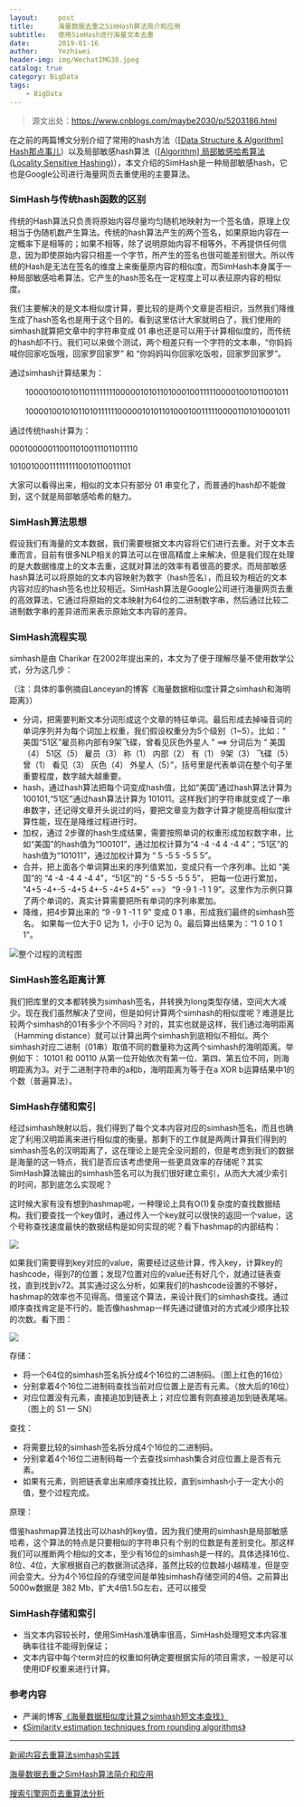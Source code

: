 ```yaml
---
layout:     post
title:      海量数据去重之SimHash算法简介和应用
subtitle:   使用SimHash进行海量文本去重
date:       2019-01-16
author:     Yezhiwei
header-img: img/WechatIMG38.jpeg
catalog: true
category: BigData
tags:
    - BigData
---
```


> 源文出处：https://www.cnblogs.com/maybe2030/p/5203186.html

在之前的两篇博文分别介绍了常用的hash方法（[[Data Structure & Algorithm] Hash那点事儿](http://www.cnblogs.com/maybe2030/p/4719267.html)）以及局部敏感hash算法（[[Algorithm] 局部敏感哈希算法(Locality Sensitive Hashing)](http://www.cnblogs.com/maybe2030/p/4953039.html)），本文介绍的SimHash是一种局部敏感hash，它也是Google公司进行海量网页去重使用的主要算法。

### SimHash与传统hash函数的区别

传统的Hash算法只负责将原始内容尽量均匀随机地映射为一个签名值，原理上仅相当于伪随机数产生算法。传统的hash算法产生的两个签名，如果原始内容在一定概率下是相等的；如果不相等，除了说明原始内容不相等外，不再提供任何信息，因为即使原始内容只相差一个字节，所产生的签名也很可能差别很大。所以传统的Hash是无法在签名的维度上来衡量原内容的相似度，而SimHash本身属于一种局部敏感哈希算法，它产生的hash签名在一定程度上可以表征原内容的相似度。

我们主要解决的是文本相似度计算，要比较的是两个文章是否相识，当然我们降维生成了hash签名也是用于这个目的。看到这里估计大家就明白了，我们使用的simhash就算把文章中的字符串变成 01 串也还是可以用于计算相似度的，而传统的hash却不行。我们可以来做个测试，两个相差只有一个字符的文本串，“你妈妈喊你回家吃饭哦，回家罗回家罗” 和 “你妈妈叫你回家吃饭啦，回家罗回家罗”。

通过simhash计算结果为：

　　1000010010101101111111100000101011010001001111100001001011001011

　　1000010010101101011111100000101011010001001111100001101010001011

通过传统hash计算为：

0001000001100110100111011011110

1010010001111111110010110011101

大家可以看得出来，相似的文本只有部分 01 串变化了，而普通的hash却不能做到，这个就是局部敏感哈希的魅力。

### SimHash算法思想

假设我们有海量的文本数据，我们需要根据文本内容将它们进行去重。对于文本去重而言，目前有很多NLP相关的算法可以在很高精度上来解决，但是我们现在处理的是大数据维度上的文本去重，这就对算法的效率有着很高的要求。而局部敏感hash算法可以将原始的文本内容映射为数字（hash签名），而且较为相近的文本内容对应的hash签名也比较相近。SimHash算法是Google公司进行海量网页去重的高效算法，它通过将原始的文本映射为64位的二进制数字串，然后通过比较二进制数字串的差异进而来表示原始文本内容的差异。

### SimHash流程实现

simhash是由 Charikar 在2002年提出来的，本文为了便于理解尽量不使用数学公式，分为这几步：

（注：具体的事例摘自Lanceyan的博客《海量数据相似度计算之simhash和海明距离》）

* 分词，把需要判断文本分词形成这个文章的特征单词。最后形成去掉噪音词的单词序列并为每个词加上权重，我们假设权重分为5个级别（1~5）。比如：“ 美国“51区”雇员称内部有9架飞碟，曾看见灰色外星人 ” ==> 分词后为 “ 美国（4） 51区（5） 雇员（3） 称（1） 内部（2） 有（1） 9架（3） 飞碟（5） 曾（1） 看见（3） 灰色（4） 外星人（5）”，括号里是代表单词在整个句子里重要程度，数字越大越重要。
* hash，通过hash算法把每个词变成hash值，比如“美国”通过hash算法计算为 100101,“51区”通过hash算法计算为 101011。这样我们的字符串就变成了一串串数字，还记得文章开头说过的吗，要把文章变为数字计算才能提高相似度计算性能，现在是降维过程进行时。
* 加权，通过 2步骤的hash生成结果，需要按照单词的权重形成加权数字串，比如“美国”的hash值为“100101”，通过加权计算为“4 -4 -4 4 -4 4”；“51区”的hash值为“101011”，通过加权计算为 “ 5 -5 5 -5 5 5”。
* 合并，把上面各个单词算出来的序列值累加，变成只有一个序列串。比如 “美国”的 “4 -4 -4 4 -4 4”，“51区”的 “ 5 -5 5 -5 5 5”， 把每一位进行累加， “4+5 -4+-5 -4+5 4+-5 -4+5 4+5” ==》 “9 -9 1 -1 1 9”。这里作为示例只算了两个单词的，真实计算需要把所有单词的序列串累加。
* 降维，把4步算出来的 “9 -9 1 -1 1 9” 变成 0 1 串，形成我们最终的simhash签名。 如果每一位大于0 记为 1，小于0 记为 0。最后算出结果为：“1 0 1 0 1 1”。

![整个过程的流程图](https://ws4.sinaimg.cn/large/006tNc79ly1fz8jta5vgbj30bt0g9q3e.jpg)

### SimHash签名距离计算

我们把库里的文本都转换为simhash签名，并转换为long类型存储，空间大大减少。现在我们虽然解决了空间，但是如何计算两个simhash的相似度呢？难道是比较两个simhash的01有多少个不同吗？对的，其实也就是这样，我们通过海明距离（Hamming distance）就可以计算出两个simhash到底相似不相似。两个simhash对应二进制（01串）取值不同的数量称为这两个simhash的海明距离。举例如下： 10101 和 00110 从第一位开始依次有第一位、第四、第五位不同，则海明距离为3。对于二进制字符串的a和b，海明距离为等于在a XOR b运算结果中1的个数（普遍算法）。

### SimHash存储和索引

经过simhash映射以后，我们得到了每个文本内容对应的simhash签名，而且也确定了利用汉明距离来进行相似度的衡量。那剩下的工作就是两两计算我们得到的simhash签名的汉明距离了，这在理论上是完全没问题的，但是考虑到我们的数据是海量的这一特点，我们是否应该考虑使用一些更具效率的存储呢？其实SimHash算法输出的simhash签名可以为我们很好建立索引，从而大大减少索引的时间，那到底怎么实现呢？

这时候大家有没有想到hashmap呢，一种理论上具有O(1)复杂度的查找数据结构。我们要查找一个key值时，通过传入一个key就可以很快的返回一个value，这个号称查找速度最快的数据结构是如何实现的呢？看下hashmap的内部结构：

![](https://tva2.sinaimg.cn/large/006tNc79ly1fz8juvjnwmj30hb0epjsc.jpg)

如果我们需要得到key对应的value，需要经过这些计算，传入key，计算key的hashcode，得到7的位置；发现7位置对应的value还有好几个，就通过链表查找，直到找到v72。其实通过这么分析，如果我们的hashcode设置的不够好，hashmap的效率也不见得高。借鉴这个算法，来设计我们的simhash查找。通过顺序查找肯定是不行的，能否像hashmap一样先通过键值对的方式减少顺序比较的次数。看下图：

![](https://ws1.sinaimg.cn/large/006tNc79ly1fz8jvqfx23j30lf0gm3zc.jpg)

存储：

* 将一个64位的simhash签名拆分成4个16位的二进制码。（图上红色的16位）
* 分别拿着4个16位二进制码查找当前对应位置上是否有元素。（放大后的16位）
* 对应位置没有元素，直接追加到链表上；对应位置有则直接追加到链表尾端。（图上的 S1 — SN）

查找：

* 将需要比较的simhash签名拆分成4个16位的二进制码。
* 分别拿着4个16位二进制码每一个去查找simhash集合对应位置上是否有元素。
* 如果有元素，则把链表拿出来顺序查找比较，直到simhash小于一定大小的值，整个过程完成。

原理：

借鉴hashmap算法找出可以hash的key值，因为我们使用的simhash是局部敏感哈希，这个算法的特点是只要相似的字符串只有个别的位数是有差别变化。那这样我们可以推断两个相似的文本，至少有16位的simhash是一样的。具体选择16位、8位、4位，大家根据自己的数据测试选择，虽然比较的位数越小越精准，但是空间会变大。分为4个16位段的存储空间是单独simhash存储空间的4倍。之前算出5000w数据是 382 Mb，扩大4倍1.5G左右，还可以接受

### SimHash存储和索引

* 当文本内容较长时，使用SimHash准确率很高，SimHash处理短文本内容准确率往往不能得到保证；
* 文本内容中每个term对应的权重如何确定要根据实际的项目需求，一般是可以使用IDF权重来进行计算。

### 参考内容

* 严澜的博客[《海量数据相似度计算之simhash短文本查找》](http://www.lanceyan.com/tech/arch/simhash_hamming_distance_similarity2-html.html)
* [《Similarity estimation techniques from rounding algorithms》](http://dl.acm.org/citation.cfm?id=509965)

***

[新闻内容去重算法simhash实践](https://blog.csdn.net/leiting_imecas/article/details/55261875)

[海量数据去重之SimHash算法简介和应用](https://blog.csdn.net/u010454030/article/details/49102565)

[搜索引擎网页去重算法分析](http://lusongsong.com/info/post/346.html)
